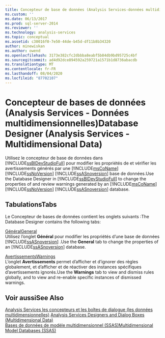 ```yaml
---
title: Concepteur de base de données (Analysis Services-données multidimensionnelles) | Microsoft Docs
ms.custom: ''
ms.date: 06/13/2017
ms.prod: sql-server-2014
ms.reviewer: ''
ms.technology: analysis-services
ms.topic: conceptual
ms.assetid: c30016f0-7e50-44de-b45d-df11b8b34320
author: minewiskan
ms.author: owend
ms.openlocfilehash: 3173e382cfc2dbbba8eabf5b84db9bd95725c4bf
ms.sourcegitcommit: ad4d92dce894592a259721a1571b1d8736abacdb
ms.translationtype: MT
ms.contentlocale: fr-FR
ms.lasthandoff: 08/04/2020
ms.locfileid: "87702107"
---
```

# <a name="database-designer-analysis-services---multidimensional-data"></a><span data-ttu-id="7575f-102">Concepteur de bases de données (Analysis Services - Données multidimensionnelles)</span><span class="sxs-lookup"><span data-stu-id="7575f-102">Database Designer (Analysis Services - Multidimensional Data)</span></span>
  <span data-ttu-id="7575f-103">Utilisez le concepteur de base de données dans [!INCLUDE[ssBIDevStudioFull](../includes/ssbidevstudiofull-md.md)] pour modifier les propriétés de et vérifier les avertissements générés par une [!INCLUDE[msCoName](../includes/msconame-md.md)] [!INCLUDE[ssNoVersion](../includes/ssnoversion-md.md)] [!INCLUDE[ssASnoversion](../includes/ssasnoversion-md.md)] base de données.</span><span class="sxs-lookup"><span data-stu-id="7575f-103">Use the Database Designer in [!INCLUDE[ssBIDevStudioFull](../includes/ssbidevstudiofull-md.md)] to change the properties of and review warnings generated by an [!INCLUDE[msCoName](../includes/msconame-md.md)] [!INCLUDE[ssNoVersion](../includes/ssnoversion-md.md)] [!INCLUDE[ssASnoversion](../includes/ssasnoversion-md.md)] database.</span></span>  
  
## <a name="tabs"></a><span data-ttu-id="7575f-104">Tabulations</span><span class="sxs-lookup"><span data-stu-id="7575f-104">Tabs</span></span>  
 <span data-ttu-id="7575f-105">Le Concepteur de bases de données contient les onglets suivants :</span><span class="sxs-lookup"><span data-stu-id="7575f-105">The Database Designer contains the following tabs:</span></span>  
  
 [<span data-ttu-id="7575f-106">Général</span><span class="sxs-lookup"><span data-stu-id="7575f-106">General</span></span>](general-database-designer-analysis-services-multidimensional-data.md)  
 <span data-ttu-id="7575f-107">Utilisez l’onglet **Général** pour modifier les propriétés d’une base de données [!INCLUDE[ssASnoversion](../includes/ssasnoversion-md.md)] .</span><span class="sxs-lookup"><span data-stu-id="7575f-107">Use the **General** tab to change the properties of an [!INCLUDE[ssASnoversion](../includes/ssasnoversion-md.md)] database.</span></span>  
  
 [<span data-ttu-id="7575f-108">Avertissements</span><span class="sxs-lookup"><span data-stu-id="7575f-108">Warnings</span></span>](warnings-database-designer-analysis-services-multidimensional-data.md)  
 <span data-ttu-id="7575f-109">L’onglet **Avertissements** permet d’afficher et d’ignorer des règles globalement, et d’afficher et de réactiver des instances spécifiques d’avertissements ignorés.</span><span class="sxs-lookup"><span data-stu-id="7575f-109">Use the **Warnings** tab to view and dismiss rules globally, and to view and re-enable specific instances of dismissed warnings.</span></span>  
  
## <a name="see-also"></a><span data-ttu-id="7575f-110">Voir aussi</span><span class="sxs-lookup"><span data-stu-id="7575f-110">See Also</span></span>  
 <span data-ttu-id="7575f-111">[Analysis Services les concepteurs et les boîtes de dialogue &#40;les données multidimensionnelles&#41;](analysis-services-designers-and-dialog-boxes-multidimensional-data.md) </span><span class="sxs-lookup"><span data-stu-id="7575f-111">[Analysis Services Designers and Dialog Boxes &#40;Multidimensional Data&#41;](analysis-services-designers-and-dialog-boxes-multidimensional-data.md) </span></span>  
 [<span data-ttu-id="7575f-112">Bases de données de modèle multidimensionnel &#40;SSAS&#41;</span><span class="sxs-lookup"><span data-stu-id="7575f-112">Multidimensional Model Databases &#40;SSAS&#41;</span></span>](multidimensional-models/multidimensional-model-databases-ssas.md)  
  
  
